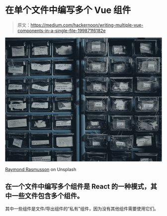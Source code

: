 # 在单个文件中编写多个 Vue 组件

> 原文：<https://medium.com/hackernoon/writing-multiple-vue-components-in-a-single-file-199871f6182e>

![](img/f217482bf581d343dfa34556d03f6146.png)

[Raymond Rasmusson](https://unsplash.com/@raymondrasmusson?utm_medium=referral&utm_campaign=photographer-credit&utm_content=creditBadge) on Unsplash

## 在一个文件中编写多个组件是 React 的一种模式，其中一些文件包含多个组件。

其中一些组件是文件/导出组件的“私有”组件，因为没有其他组件需要使用它们。
